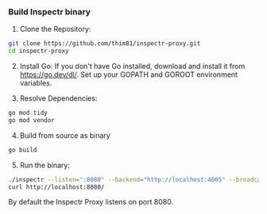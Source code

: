 ### Build Inspectr binary

1. Clone the Repository:

```bash
git clone https://github.com/thim81/inspectr-proxy.git
cd inspectr-proxy
```

2. Install Go: If you don't have Go installed, download and install it from https://go.dev/dl/. Set up your GOPATH and GOROOT environment variables.

3. Resolve Dependencies:

```bash
go mod tidy
go mod vendor
```

4. Build from source as binary

```bash
go build
```

5. Run the binary:

```bash
./inspectr --listen=":8080" --backend="http://localhost:4005" --broadcast="http://localhost:4004/sse" --print=true --app=true --appPort="9999"
curl http://localhost:8080/
```

By default the Inspectr Proxy listens on port 8080.